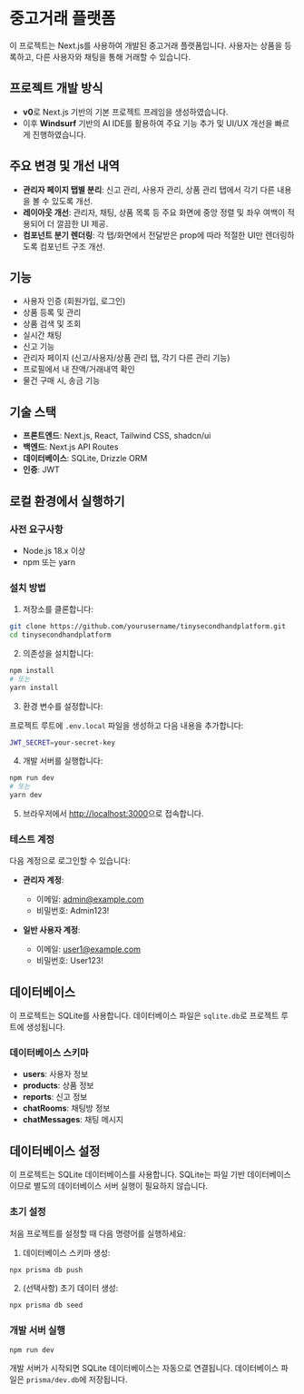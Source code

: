 # 중고거래 플랫폼

이 프로젝트는 Next.js를 사용하여 개발된 중고거래 플랫폼입니다. 사용자는 상품을 등록하고, 다른 사용자와 채팅을 통해 거래할 수 있습니다.

## 프로젝트 개발 방식

- **v0**로 Next.js 기반의 기본 프로젝트 프레임을 생성하였습니다.
- 이후 **Windsurf** 기반의 AI IDE를 활용하여 주요 기능 추가 및 UI/UX 개선을 빠르게 진행하였습니다.

## 주요 변경 및 개선 내역

- **관리자 페이지 탭별 분리**: 신고 관리, 사용자 관리, 상품 관리 탭에서 각기 다른 내용을 볼 수 있도록 개선.
- **레이아웃 개선**: 관리자, 채팅, 상품 목록 등 주요 화면에 중앙 정렬 및 좌우 여백이 적용되어 더 깔끔한 UI 제공.
- **컴포넌트 분기 렌더링**: 각 탭/화면에서 전달받은 prop에 따라 적절한 UI만 렌더링하도록 컴포넌트 구조 개선.

## 기능

- 사용자 인증 (회원가입, 로그인)
- 상품 등록 및 관리
- 상품 검색 및 조회
- 실시간 채팅
- 신고 기능
- 관리자 페이지 (신고/사용자/상품 관리 탭, 각기 다른 관리 기능)
- 프로필에서 내 잔액/거래내역 확인
- 물건 구매 시, 송금 기능

## 기술 스택

- **프론트엔드**: Next.js, React, Tailwind CSS, shadcn/ui
- **백엔드**: Next.js API Routes
- **데이터베이스**: SQLite, Drizzle ORM
- **인증**: JWT

## 로컬 환경에서 실행하기

### 사전 요구사항

- Node.js 18.x 이상
- npm 또는 yarn

### 설치 방법

1. 저장소를 클론합니다:

```bash
git clone https://github.com/yourusername/tinysecondhandplatform.git
cd tinysecondhandplatform
```

2. 의존성을 설치합니다:

```bash
npm install
# 또는
yarn install
```

3. 환경 변수를 설정합니다:

프로젝트 루트에 `.env.local` 파일을 생성하고 다음 내용을 추가합니다:

```bash
JWT_SECRET=your-secret-key
```

4. 개발 서버를 실행합니다:

```bash
npm run dev
# 또는
yarn dev
```

5. 브라우저에서 [http://localhost:3000](http://localhost:3000)으로 접속합니다.

### 테스트 계정

다음 계정으로 로그인할 수 있습니다:

- **관리자 계정**:

  - 이메일: admin@example.com
  - 비밀번호: Admin123!

- **일반 사용자 계정**:
  - 이메일: user1@example.com
  - 비밀번호: User123!

## 데이터베이스

이 프로젝트는 SQLite를 사용합니다. 데이터베이스 파일은 `sqlite.db`로 프로젝트 루트에 생성됩니다.

### 데이터베이스 스키마

- **users**: 사용자 정보
- **products**: 상품 정보
- **reports**: 신고 정보
- **chatRooms**: 채팅방 정보
- **chatMessages**: 채팅 메시지

## 데이터베이스 설정

이 프로젝트는 SQLite 데이터베이스를 사용합니다. SQLite는 파일 기반 데이터베이스이므로 별도의 데이터베이스 서버 실행이 필요하지 않습니다.

### 초기 설정

처음 프로젝트를 설정할 때 다음 명령어를 실행하세요:

1. 데이터베이스 스키마 생성:

```bash
npx prisma db push
```

2. (선택사항) 초기 데이터 생성:

```bash
npx prisma db seed
```

### 개발 서버 실행

```bash
npm run dev
```

개발 서버가 시작되면 SQLite 데이터베이스는 자동으로 연결됩니다. 데이터베이스 파일은 `prisma/dev.db`에 저장됩니다.
